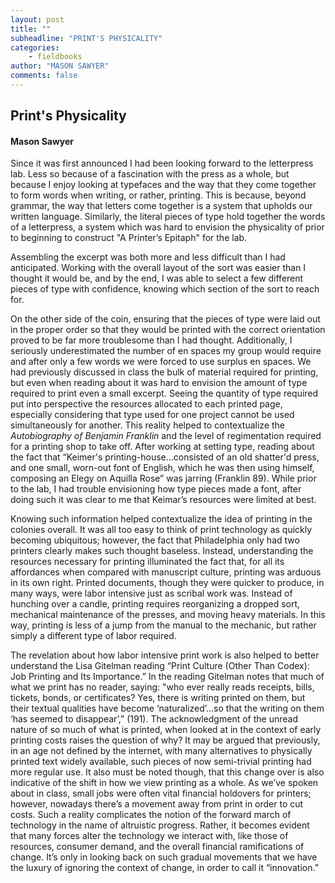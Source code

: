```yaml
---
layout: post
title: ""
subheadline: "PRINT'S PHYSICALITY"
categories:
    - fieldbooks
author: "MASON SAWYER"
comments: false
---
```

## Print's Physicality
#### Mason Sawyer 
 
Since it was first announced I had been looking forward to the letterpress lab. Less so because of a fascination with the press as a whole, but because I enjoy looking at typefaces and the way that they come together to form words when writing, or rather, printing. This is because, beyond grammar, the way that letters come together is a system that upholds our written language. Similarly, the literal pieces of type hold together the words of a letterpress, a system which was hard to envision the physicality of prior to beginning to construct "A Printer’s Epitaph" for the lab. 

Assembling the excerpt was both more and less difficult than I had anticipated. Working with the overall layout of the sort was easier than I thought it would be, and by the end, I was able to select a few different pieces of type with confidence, knowing which section of the sort to reach for. 

On the other side of the coin, ensuring that the pieces of type were laid out in the proper order so that they would be printed with the correct orientation proved to be far more troublesome than I had thought. Additionally, I seriously underestimated the number of en spaces my group would require and after only a few words we were forced to use surplus en spaces. We had previously discussed in class the bulk of material required for printing, but even when reading about it was hard to envision the amount of type required to print even a small excerpt. Seeing the quantity of type required put into perspective the resources allocated to each printed page, especially considering that type used for one project cannot be used simultaneously for another. This reality helped to contextualize the *Autobiography of Benjamin Franklin* and the level of regimentation required for a printing shop to take off. After working at setting type, reading about the fact that “Keimer's printing-house…consisted of an old shatter'd press, and one small, worn-out font of English, which he was then using himself, composing an Elegy on Aquilla Rose” was jarring (Franklin 89). While prior to the lab, I had trouble envisioning how type pieces made a font, after doing such it was clear to me that Keimar’s resources were limited at best. 

Knowing such information helped contextualize the idea of printing in the colonies overall. It was all too easy to think of print technology as quickly becoming ubiquitous; however, the fact that Philadelphia only had two printers clearly makes such thought baseless. Instead, understanding the resources necessary for printing illuminated the fact that, for all its affordances when compared with manuscript culture, printing was arduous in its own right. Printed documents, though they were quicker to produce, in many ways, were labor intensive just as scribal work was. Instead of hunching over a candle, printing requires reorganizing a dropped sort, mechanical maintenance of the presses, and moving heavy materials. In this way, printing is less of a jump from the manual to the mechanic, but rather simply a different type of labor required. 

The revelation about how labor intensive print work is also helped to better understand the Lisa Gitelman reading “Print Culture (Other Than Codex): Job Printing and Its Importance.” In the reading Gitelman notes that much of what we print has no reader, saying: "who ever really reads receipts, bills, tickets, bonds, or certificates? Yes, there is writing printed on them, but their textual qualities have become ‘naturalized’...so that the writing on them ‘has seemed to disappear’,” (191). The acknowledgment of the unread nature of so much of what is printed, when looked at in the context of early printing costs raises the question of why? It may be argued that previously, in an age not defined by the internet, with many alternatives to physically printed text widely available, such pieces of now semi-trivial printing had more regular use. It also must be noted though, that this change over is also indicative of the shift in how we view printing as a whole. As we’ve spoken about in class, small jobs were often vital financial holdovers for printers; however, nowadays there’s a movement away from print in order to cut costs. Such a reality complicates the notion of the forward march of technology in the name of altruistic progress. Rather, it becomes evident that many forces alter the technology we interact with, like those of resources, consumer demand, and the overall financial ramifications of change. It’s only in looking back on such gradual movements that we have the luxury of ignoring the context of change, in order to call it “innovation.”